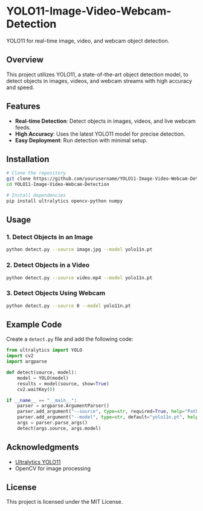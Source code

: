 # YOLO11-Image-Video-Webcam-Detection

YOLO11 for real-time image, video, and webcam object detection.

## Overview
This project utilizes YOLO11, a state-of-the-art object detection model, to detect objects in images, videos, and webcam streams with high accuracy and speed.

## Features
- **Real-time Detection**: Detect objects in images, videos, and live webcam feeds.
- **High Accuracy**: Uses the latest YOLO11 model for precise detection.
- **Easy Deployment**: Run detection with minimal setup.

## Installation
```bash
# Clone the repository
git clone https://github.com/yourusername/YOLO11-Image-Video-Webcam-Detection.git
cd YOLO11-Image-Video-Webcam-Detection

# Install dependencies
pip install ultralytics opencv-python numpy
```

## Usage

### 1. Detect Objects in an Image
```bash
python detect.py --source image.jpg --model yolo11n.pt
```

### 2. Detect Objects in a Video
```bash
python detect.py --source video.mp4 --model yolo11n.pt
```

### 3. Detect Objects Using Webcam
```bash
python detect.py --source 0 --model yolo11n.pt
```

## Example Code
Create a `detect.py` file and add the following code:
```python
from ultralytics import YOLO
import cv2
import argparse

def detect(source, model):
    model = YOLO(model)
    results = model(source, show=True)
    cv2.waitKey(0)

if __name__ == "__main__":
    parser = argparse.ArgumentParser()
    parser.add_argument("--source", type=str, required=True, help="Path to image, video, or webcam (0)")
    parser.add_argument("--model", type=str, default="yolo11n.pt", help="Path to YOLO11 model")
    args = parser.parse_args()
    detect(args.source, args.model)
```

## Acknowledgments
- [Ultralytics YOLO11](https://github.com/ultralytics/ultralytics)
- OpenCV for image processing

## License
This project is licensed under the MIT License.
